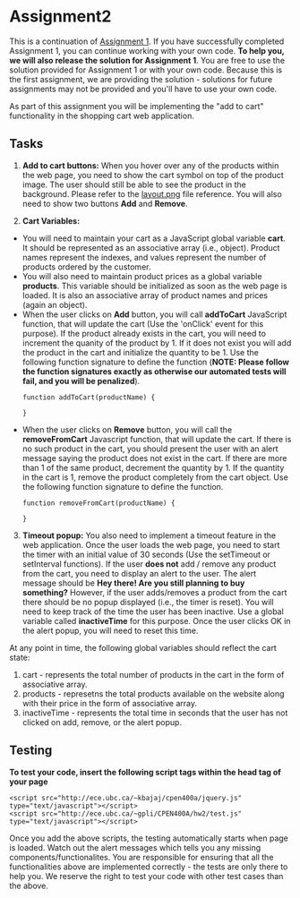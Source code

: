 # Assignment2

This is a continuation of [Assignment 1](https://github.com/erkartik91/assignment1). If you have successfully completed Assignment 1, you can continue working with your own code. **To help you, we will also release the solution for Assignment 1**. You are free to use the solution provided for Assignment 1 or with your own code. Because this is the first assignment, we are providing the solution - solutions for future assignments may not be provided and you'll have to use your own code.

As part of this assignment you will be implementing the "add to cart" functionality in the shopping cart web application.


## Tasks

1. **Add to cart buttons:** 
When you hover over any of the products within the web page, you need to show the cart symbol on top of the product image. The user should still be able to see the product in the background. Please refer to the [layout.png](https://github.com/erkartik91/assignment2/blob/master/layout.png) file reference. You will also need to show two buttons **Add** and **Remove**.

2. **Cart Variables:** 
  * You will need to maintain your cart as a JavaScript global variable **cart**. It should be represented as an associative array (i.e., object). Product names represent the indexes, and values represent the number of products ordered by the customer.
  * You will also need to maintain product prices as a global variable **products**. This variable should be initialized as soon as the web page is loaded. It is also an associative array of product names and prices (again an object).
  * When the user clicks on **Add** button, you will call **addToCart** JavaScript function, that will update the cart (Use the 'onClick' event for this purpose). If the product already exists in the cart, you will need to increment the quanity of the product by 1. If it does not exist you will add the product in the cart and initialize the quantity to be 1. Use the following function signature to define the function (**NOTE: Please follow the function signatures exactly as otherwise our automated tests will fail, and you will be penalized**).
     ```
     function addToCart(productName) {
  
     }
     ```
  * When the user clicks on **Remove** button, you will call the **removeFromCart** Javascript function, that will update the cart. If there is no such product in the cart, you should present the user with an alert message saying the product does not exist in the cart. If there are more than 1 of the same product, decrement the quantity by 1. If the quantity in the cart is 1, remove the product completely from the cart object. Use the following function signature to define the function.
     ```
     function removeFromCart(productName) {
  
     }
     ```

3. **Timeout popup:** 
You also need to implement a timeout feature in the web application. Once the user loads the web page, you need to start the timer with an initial value of 30 seconds (Use the setTimeout or setInterval functions). If the user **does not** add / remove any product from the cart, you need to display an alert to the user. The alert message should be **Hey there! Are you still planning to buy something?** However, if the user adds/removes a product from the cart there should be no popup displayed (i.e., the timer is reset). You will need to keep track of the time the user has been inactive. Use a global variable called **inactiveTime** for this purpose. Once the user clicks OK in the alert popup, you will need to reset this time.   

At any point in time, the following global variables should reflect the cart state:

1. cart - represents the total number of products in the cart in the form of associative array.
2. products - represetns the total products available on the website along with their price in the form of associative array.
3. inactiveTime - represents the total time in seconds that the user has not clicked on add, remove, or the alert popup.


## Testing
**To test your code, insert the following script tags within the head tag of your page**
```
<script src="http://ece.ubc.ca/~kbajaj/cpen400a/jquery.js" type="text/javascript"></script>
<script src="http://ece.ubc.ca/~gpli/CPEN400A/hw2/test.js" type="text/javascript"></script>
```
Once you add the above scripts, the testing automatically starts when page is loaded. Watch out the alert messages which tells you any missing components/functionalites. You are responsible for ensuring that all the functionalities above are implemented correctly - the tests are only there to help you. We reserve the right to test your code with other test cases than the above.

